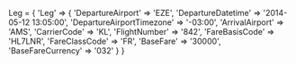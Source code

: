 Leg = {
    'Leg'  => {
        'DepartureAirport' => 'EZE',
        'DepartureDatetime' => '2014-05-12 13:05:00',
        'DepartureAirportTimezone' => '-03:00',
        'ArrivalAirport' => 'AMS',
        'CarrierCode' => 'KL',
        'FlightNumber' => '842',
        'FareBasisCode' => 'HL7LNR',
        'FareClassCode' => 'FR',
        'BaseFare' => '30000',
        'BaseFareCurrency' => '032'
    }
}